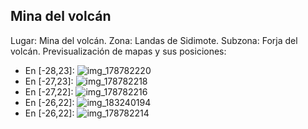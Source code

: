 ## Mina del volcán
Lugar: Mina del volcán.
Zona: Landas de Sidimote.
Subzona: Forja del volcán.
Previsualización de mapas y sus posiciones:
- En [-28,23]: ![img_178782220](https://media.discordapp.net/attachments/1115311447145193482/1115340403860836392/178782220.jpg)
- En [-27,23]: ![img_178782218](https://media.discordapp.net/attachments/1115311447145193482/1115340402397032478/178782218.jpg)
- En [-27,22]: ![img_178782216](https://media.discordapp.net/attachments/1115311447145193482/1115340400807391232/178782216.jpg)
- En [-26,22]: ![img_183240194](https://media.discordapp.net/attachments/1115311447145193482/1115341659362824294/183240194.jpg)
- En [-26,22]: ![img_178782214](https://media.discordapp.net/attachments/1115311447145193482/1115340398752186438/178782214.jpg)